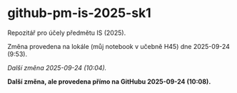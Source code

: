 # github-pm-is-2025-sk1
Repozitář pro účely předmětu IS (2025).

Změna provedena na lokále (můj notebook v učebně H45) dne 2025-09-24 (9:53).

_Další změna 2025-09-24 (10:04)._

**Další změna, ale provedena přímo na GitHubu 2025-09-24 (10:08).**
